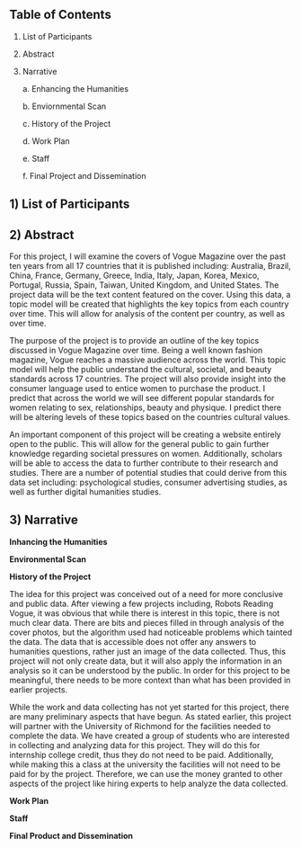 ## **Table of Contents**
1) List of Participants 
2) Abstract
3) Narrative 
      
      a. Enhancing the Humanities 
      
      b. Enviornmental Scan 
      
      c. History of the Project 
      
      d. Work Plan 
      
      e. Staff
      
      f. Final Project and Dissemination 
      
## **1) List of Participants**
## **2) Abstract**
For this project, I will examine the covers of Vogue Magazine over the past ten years from all 17 countries that it is published including: Australia, Brazil, China, France, Germany, Greece, India, Italy, Japan, Korea, Mexico, Portugal, Russia, Spain, Taiwan, United Kingdom, and United States. The project data will be the text content featured on the cover. Using this data, a topic model will be created that highlights the key topics from each country over time. This will allow for analysis of the content per country, as well as over time. 

The purpose of the project is to provide an outline of the key topics discussed in Vogue Magazine over time. Being a well known fashion magazine, Vogue reaches a massive audience across the world. This topic model will help the public understand the cultural, societal, and beauty standards across 17 countries. The project will also provide insight into the consumer language used to entice women to purchase the product. I predict that across the world we will see different popular standards for women relating to sex, relationships, beauty and physique. I predict there will be altering levels of these topics based on the countries cultural values. 

An important component of this project will be creating a website entirely open to the public. This will allow for the general public to gain further knowledge regarding societal pressures on women. Additionally, scholars will be able to access the data to further contribute to their research and studies. There are a number of potential studies that could derive from this data set including: psychological studies, consumer advertising studies, as well as further digital humanities studies. 

## **3) Narrative**

**Inhancing the Humanities**

**Environmental Scan**

**History of the Project**

The idea for this project was conceived out of a need for more conclusive and public data. After viewing a few projects including, Robots Reading Vogue, it was obvious that while there is interest in this topic, there is not much clear data. There are bits and pieces filled in through analysis of the cover photos, but the algorithm used had noticeable problems which tainted the data. The data that is accessible does not offer any answers to humanities questions, rather just an image of the data collected. Thus, this project will not only create data, but it will also apply the information in an analysis so it can be understood by the public. In order for this project to be meaningful, there needs to be more context than what has been provided in earlier projects. 

While the work and data collecting has not yet started for this project, there are many preliminary aspects that have begun. As stated earlier, this project will partner with the University of Richmond for the facilities needed to complete the data. We have created a group of students who are interested in collecting and analyzing data for this project. They will do this for internship college credit, thus they do not need to be paid. Additionally, while making this a class at the university the facilities will not need to be paid for by the project. Therefore, we can use the money granted to other aspects of the project like hiring experts to help analyze the data collected. 

**Work Plan**

**Staff**

**Final Product and Dissemination**
